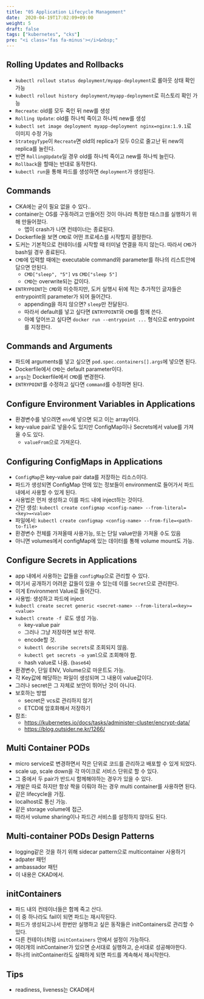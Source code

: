 ```yaml
---
title: "05 Application Lifecycle Management"
date:  2020-04-19T17:02:09+09:00
weight: 5
draft: false
tags: ["kubernetes", "cks"]
pre: "<i class='fas fa-minus'></i>&nbsp;"
---
```


## Rolling Updates and Rollbacks

* `kubectl rollout status deployment/myapp-deployment`로 롤아웃 상태 확인 가능
* `kubectl rollout history deployment/myapp-deployment`로 히스토리 확인 가능
* `Recreate`: old를 모두 죽인 뒤 new를 생성
* `Rolling Update`: old를 하나씩 죽이고 하나씩 new를 생성
* `kubectl set image deployment myapp-deployment nginx=nginx:1.9.1`로 이미지 수정 가능
* `StrategyType`이 `Recreate`면 old의 replica가 모두 0으로 줄고난 뒤 new의 replica를 늘린다.
* 반면 `RollingUpdate`일 경우 old를 하나씩 죽이고 new를 하나씩 늘린다.
* `Rollback`을 할때는 반대로 동작한다.
* `kubectl run`을 통해 파드를 생성하면 `deployment`가 생성된다.

## Commands

* CKA에는 굳이 필요 없을 수 있다..
* container는 OS를 구동하려고 만들어진 것이 아니라 특정한 태스크를 실행하기 위해 만들어졌다.
  * 앱이 crash가 나면 컨테이너는 종료된다.
* Dockerfile을 보면 `CMD`로 어떤 프로세스를 시작할지 결정한다.
* 도커는 기본적으로 컨테이너를 시작할 때 터미널 연결을 하지 않는다. 따라서 `CMD`가 bash일 경우 종료된다.
* `CMD`에 입력할 때에는 executable command와 parameter를 하나의 리스트안에 담으면 안된다.
  * `CMD["sleep", "5"]` vs `CMD["sleep 5"]`
  * `CMD`는 overwrite되는 값이다.
* `ENTRYPOINT`는 `CMD`와 미슷하지만, 도커 실행시 뒤에 적는 추가적인 글자들은 entrypoint의 parameter가 되어 들어간다.
  * appending을 하지 않으면? `sleep`만 전달된다.
  * 따라서 default를 넣고 싶다면 `ENTRYPOINT`와 `CMD`를 함께 쓴다.
  * 아예 덮어쓰고 싶다면 `docker run --entrypoint ...` 형식으로 entrypoint를 지정한다.

## Commands and Arguments

* 파드에 arguments를 넣고 싶으면 `pod.spec.containers[].args`에 넣으면 된다.
* Dockerfile에서 `CMD`는 default parameter이다.
* `args`는 Dockerfile에서 `CMD`를 변경한다.
* `ENTRYPOINT`를 수정하고 싶다면 `command`를 수정하면 된다.

## Configure Environment Variables in Applications

* 환경변수를 넣으려면 `env`에 넣으면 되고 이는 array이다.
* key-value pair로 넣을수도 있지만 ConfigMap이나 Secrets에서 value를 가져올 수도 있다.
  * `valueFrom`으로 가져온다.


## Configuring ConfigMaps in Applications

* `ConfigMap`은 key-value pair data를 저장하는 리소스이다.
* 파드가 생성되면 ConfigMap 안에 있는 정보들이 environment로 들어가서 파드 내에서 사용할 수 있게 된다.
* 사용법은 먼저 생성하고 이를 파드 내에 inject하는 것이다.
* 간단 생성: `kubectl create configmap <config-name> --from-literal=<key>=<value>`
* 파일에서: `kubectl create configmap <config-name> --from-file=<path-to-file>`
* 환경변수 전체를 가져올때 사용가능, 또는 단일 value만을 가져올 수도 있음
* 아니면 volumes에서 configMap에 있는 데이터를 통해 volume mount도 가능.

## Configure Secrets in Applications

* app 내에서 사용하는 값들을 `configMap`으로 관리할 수 있다.
* 여기서 공개하기 어려운 값들이 있을 수 있는데 이를 `Secret`으로 관리한다.
* 이게 Environment Value로 들어간다.
* 사용법: 생성하고 파드에 inject
* `kubectl create secret generic <secret-name> --from-literal=<key>=<value>`
* `kubectl create -f `로도 생성 가능.
  * key-value pair
  * 그러나 그냥 저장하면 보안 취약.
  * encode할 것.
  * `kubectl describe secrets`로 조회되지 않음.
  * `kubectl get secrets -o yaml`으로 조회해야 함.
  * hash value로 나옴. (`base64`)
* 환경변수, 단일 ENV, Volume으로 마운트도 가능.
* 각 Key값에 해당하는 파일이 생성되며 그 내용이 value값이다.
* 그러나 secret은 그 자체로 보안이 뛰어난 것이 아니다.
* 보호하는 방법
  * secret은 vcs로 관리하지 않기
  * ETCD에 암호화해서 저장하기
* 참조: 
  * <https://kubernetes.io/docs/tasks/administer-cluster/encrypt-data/>
  * <https://blog.outsider.ne.kr/1266/>

## Multi Container PODs

* micro service로 변경하면서 작은 단위로 코드를 관리하고 배포할 수 있게 되었다.
* scale up, scale down을 각 마이크로 서비스 단위로 할 수 있다.
* 그 중에서 두 pair가 반드시 함께해야하는 경우가 있을 수 있다.
* 개발은 따로 하지만 항상 짝을 이뤄야 하는 경우 multi container를 사용하면 된다.
* 같은 lifecycle을 가짐.
* localhost로 통신 가능.
* 같은 storage volume에 접근.
* 따라서 volume sharing이나 파드간 서비스를 설정하지 않아도 된다.

## Multi-container PODs Design Patterns

* logging같은 것을 하기 위해 sidecar pattern으로 multicontainer 사용하기
* adpater 패턴
* ambassador 패턴
* 이 내용은 CKAD에서.

## initContainers

* 파드 내의 컨테이너들은 함께 죽고 산다.
* 이 중 하나라도 fail이 되면 파드는 재시작된다.
* 파드가 생성되고나서 한번만 실행하고 싶은 동작들은 initContainers로 관리할 수 있다.
* 다른 컨테이너처럼 `initContainers` 안에서 설정이 가능하다.
* 여러개의 initContainer가 있으면 순서대로 실행하고, 순서대로 성공해야한다.
* 하나의 initContainer라도 실패하게 되면 파드를 계속해서 재시작한다.

## Tips

* readiness, liveness는 CKAD에서
